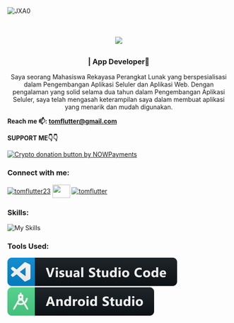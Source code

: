 ![JXA0](https://github.com/tomflutter/tomflutter/assets/116769915/f9e9bcf2-e8ff-4210-9c56-ac4ba7874510)



<h1 align="center">
  <a href="https://git.io/typing-svg">
    <img src="https://readme-typing-svg.herokuapp.com?font=Fira+Code&size=40&pause=1000&center=true&vCenter=true&width=435&lines=I+am+Tomyradea+%F0%9F%91%8B">
  </a>
</h1>
<h3 align="center">
| App Developer📱
</h4> 

<!-----


Here are some ideas to get you started:

- 🔭 I’m currently working on ...
- 🌱 I’m currently learning ...
- 👯 I’m looking to collaborate on ...
- 🤔 I’m looking for help with ...
- 💬 Ask me about ...
- 📫 How to reach me: ...
- 😄 Pronouns: ...
- ⚡ Fun fact: ...
-->

<p align="center">Saya seorang Mahasiswa Rekayasa Perangkat Lunak yang berspesialisasi dalam Pengembangan Aplikasi Seluler dan Aplikasi Web. Dengan pengalaman yang solid selama dua tahun dalam Pengembangan Aplikasi Seluler, saya telah mengasah keterampilan saya dalam membuat aplikasi yang menarik dan mudah digunakan.</p>


**Reach me 📫: tomflutter@gmail.com**

**SUPPORT ME👇👇**

<a href="https://nowpayments.io/donation?api_key=G6S91BQ-F69404Y-J9FRF53-RX3JYFA&source=lk_donation&medium=referral" target="_blank">
<img src="https://nowpayments.io/images/embeds/donation-button-black.svg" alt="Crypto donation button by NOWPayments"></a>
    


<h3 align="left">Connect with me:</h3>
<p align="left">
<a href="https://instagram.com/tomflutter" target="_blank"><img align="center" src="https://raw.githubusercontent.com/rahuldkjain/github-profile-readme-generator/master/src/images/icons/Social/instagram.svg" alt="tomflutter23" height="30" width="40" /></a>
<a href="https://twitter.com" target="_blank"><img align="center" src="https://raw.githubusercontent.com/rahuldkjain/github-profile-readme-generator/master/src/images/icons/Social/twitter.svg" alt="" height="30" width="40" /></a>
<a href="" target="_blank" ><img align="center" src="https://raw.githubusercontent.com/rahuldkjain/github-profile-readme-generator/master/src/images/icons/Social/facebook.svg" alt="tomflutter" height="30" width="40" /></a>

</p>
<h3>Skills:</h3>
  
![My Skills](https://skillicons.dev/icons?i=flutter,dart,firebase,github,git,c,py,html,css,js,androidstudio)
<h3>Tools Used:</h3>

<p>
<a>
    <img src="https://raw.githubusercontent.com/iwtriplet/triplepro/main/visualstudio_code.svg" alt="example badge" style="vertical-align:top margin:6px 4px">
  </a>
  <a>
    <img src="https://raw.githubusercontent.com/iwtriplet/triplepro/main/android_studio.svg" alt="example badge" style="vertical-align:top margin:6px 4px">
  </a>
  </p>
